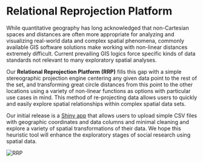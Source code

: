 # Relational Reprojection Platform

While quantitative geography has long acknowledged that non-Cartesian spaces and distances are often more appropriate for analyzing and visualizing real-world data and complex spatial phenomena, commonly available GIS software solutions make working with non-linear distances extremely difficult. Current prevailing GIS logics force specific kinds of data standards not relevant to many exploratory spatial analyses. 

Our **Relational Reprojection Platform (RRP)** fills this gap with a simple stereographic projection engine centering any given data point to the rest of the set, and transforming great circle distances from this point to the other locations using a variety of non-linear functions as options with particular use cases in mind. This method of re-projecting data allows users to quickly and easily explore spatial relationships within complex spatial data sets. 

Our initial release is a [Shiny app](https://github.com/willbpayne/relational_reprojection_platform/blob/master/app/RRP_app_v3.R) that allows users to upload simple CSV files with geographic coordinates and data columns and minimal cleaning and explore a variety of spatial transformations of their data. We hope this heuristic tool will enhance the exploratory stages of social research using spatial data.

![RRP](docs/relationalreprojection.jpeg)
